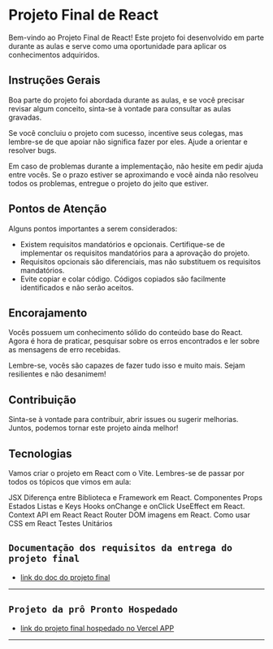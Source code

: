 # Projeto Final de React

Bem-vindo ao Projeto Final de React! Este projeto foi desenvolvido em parte durante as aulas e serve como uma oportunidade para aplicar os conhecimentos adquiridos.

## Instruções Gerais

Boa parte do projeto foi abordada durante as aulas, e se você precisar revisar algum conceito, sinta-se à vontade para consultar as aulas gravadas.

Se você concluiu o projeto com sucesso, incentive seus colegas, mas lembre-se de que apoiar não significa fazer por eles. Ajude a orientar e resolver bugs.

Em caso de problemas durante a implementação, não hesite em pedir ajuda entre vocês. Se o prazo estiver se aproximando e você ainda não resolveu todos os problemas, entregue o projeto do jeito que estiver. 

## Pontos de Atenção

Alguns pontos importantes a serem considerados:

- Existem requisitos mandatórios e opcionais. Certifique-se de implementar os requisitos mandatórios para a aprovação do projeto.
- Requisitos opcionais são diferenciais, mas não substituem os requisitos mandatórios.
- Evite copiar e colar código. Códigos copiados são facilmente identificados e não serão aceitos.

## Encorajamento

Vocês possuem um conhecimento sólido do conteúdo base do React. Agora é hora de praticar, pesquisar sobre os erros encontrados e ler sobre as mensagens de erro recebidas.

Lembre-se, vocês são capazes de fazer tudo isso e muito mais. Sejam resilientes e não desanimem!

## Contribuição

Sinta-se à vontade para contribuir, abrir issues ou sugerir melhorias. Juntos, podemos tornar este projeto ainda melhor!

## Tecnologias

Vamos criar o projeto em React com o Vite. Lembres-se de passar por todos os tópicos que vimos em aula:

JSX
Diferença entre Biblioteca e Framework em React.
Componentes
Props
Estados
Listas e Keys
Hooks
onChange e onClick
UseEffect em React.
Context API em React
React Router DOM
imagens em React.
Como usar CSS em React
Testes Unitários

## `Documentação dos requisitos da entrega do projeto final`

- [link do doc do projeto final](https://www.canva.com/design/DAF7MCKi7jE/C1i7JzmO1Nn8sRqTpQttuA/edit?utm_content=DAF7MCKi7jE&utm_campaign=designshare&utm_medium=link2&utm_source=sharebutton)

---

## `Projeto da prô Pronto Hospedado`

- [link do projeto final hospedado no Vercel APP](https://projeto-final-amanda-silva.vercel.app/)

---

